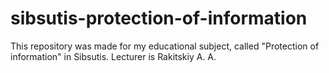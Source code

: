 # sibsutis-protection-of-information
This repository was made for my educational subject, called "Protection of information" in Sibsutis. Lecturer is Rakitskiy A. A.
